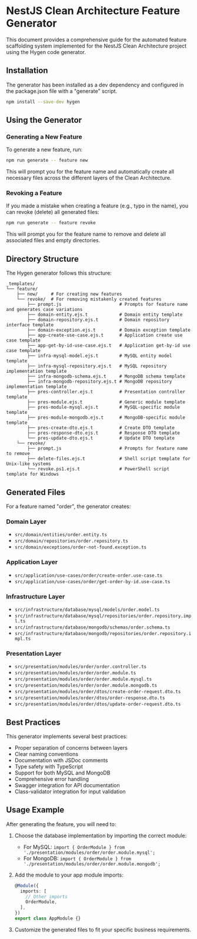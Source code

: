 # NestJS Clean Architecture Feature Generator

This document provides a comprehensive guide for the automated feature scaffolding system implemented for the NestJS Clean Architecture project using the Hygen code generator.

## Installation

The generator has been installed as a dev dependency and configured in the package.json file with a "generate" script.

```bash
npm install --save-dev hygen
```

## Using the Generator

### Generating a New Feature

To generate a new feature, run:

```bash
npm run generate -- feature new
```

This will prompt you for the feature name and automatically create all necessary files across the different layers of the Clean Architecture.

### Revoking a Feature

If you made a mistake when creating a feature (e.g., typo in the name), you can revoke (delete) all generated files:

```bash
npm run generate -- feature revoke
```

This will prompt you for the feature name to remove and delete all associated files and empty directories.

## Directory Structure

The Hygen generator follows this structure:

```
_templates/
└── feature/
    ├── new/     # For creating new features
    └── revoke/  # For removing mistakenly created features
        ├── prompt.js                      # Prompts for feature name and generates case variations
        ├── domain-entity.ejs.t            # Domain entity template
        ├── domain-repository.ejs.t        # Domain repository interface template
        ├── domain-exception.ejs.t         # Domain exception template
        ├── app-create-use-case.ejs.t      # Application create use case template
        ├── app-get-by-id-use-case.ejs.t   # Application get-by-id use case template
        ├── infra-mysql-model.ejs.t        # MySQL entity model template
        ├── infra-mysql-repository.ejs.t   # MySQL repository implementation template
        ├── infra-mongodb-schema.ejs.t     # MongoDB schema template
        ├── infra-mongodb-repository.ejs.t # MongoDB repository implementation template
        ├── pres-controller.ejs.t          # Presentation controller template
        ├── pres-module.ejs.t              # Generic module template
        ├── pres-module-mysql.ejs.t        # MySQL-specific module template
        ├── pres-module-mongodb.ejs.t      # MongoDB-specific module template
        ├── pres-create-dto.ejs.t          # Create DTO template
        ├── pres-response-dto.ejs.t        # Response DTO template
        └── pres-update-dto.ejs.t          # Update DTO template
    └── revoke/
        ├── prompt.js                      # Prompts for feature name to remove
        ├── delete-files.ejs.t             # Shell script template for Unix-like systems
        └── revoke.ps1.ejs.t               # PowerShell script template for Windows
```

## Generated Files

For a feature named "order", the generator creates:

### Domain Layer

- `src/domain/entities/order.entity.ts`
- `src/domain/repositories/order.repository.ts`
- `src/domain/exceptions/order-not-found.exception.ts`

### Application Layer

- `src/application/use-cases/order/create-order.use-case.ts`
- `src/application/use-cases/order/get-order-by-id.use-case.ts`

### Infrastructure Layer

- `src/infrastructure/database/mysql/models/order.model.ts`
- `src/infrastructure/database/mysql/repositories/order.repository.impl.ts`
- `src/infrastructure/database/mongodb/schemas/order.schema.ts`
- `src/infrastructure/database/mongodb/repositories/order.repository.impl.ts`

### Presentation Layer

- `src/presentation/modules/order/order.controller.ts`
- `src/presentation/modules/order/order.module.ts`
- `src/presentation/modules/order/order.module.mysql.ts`
- `src/presentation/modules/order/order.module.mongodb.ts`
- `src/presentation/modules/order/dtos/create-order-request.dto.ts`
- `src/presentation/modules/order/dtos/order-response.dto.ts`
- `src/presentation/modules/order/dtos/update-order-request.dto.ts`

## Best Practices

This generator implements several best practices:

- Proper separation of concerns between layers
- Clear naming conventions
- Documentation with JSDoc comments
- Type safety with TypeScript
- Support for both MySQL and MongoDB
- Comprehensive error handling
- Swagger integration for API documentation
- Class-validator integration for input validation

## Usage Example

After generating the feature, you will need to:

1. Choose the database implementation by importing the correct module:
   - For MySQL: `import { OrderModule } from './presentation/modules/order/order.module.mysql';`
   - For MongoDB: `import { OrderModule } from './presentation/modules/order/order.module.mongodb';`

2. Add the module to your app module imports:

   ```typescript
   @Module({
     imports: [
       // Other imports
       OrderModule,
     ],
   })
   export class AppModule {}
   ```

3. Customize the generated files to fit your specific business requirements.
